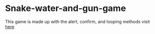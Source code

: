 # Snake-water-and-gun-game
This game is made up with the alert, confirm, and looping methods 
visit [here](https://am7409.github.io/Snake-water-and-gun-game/) 
